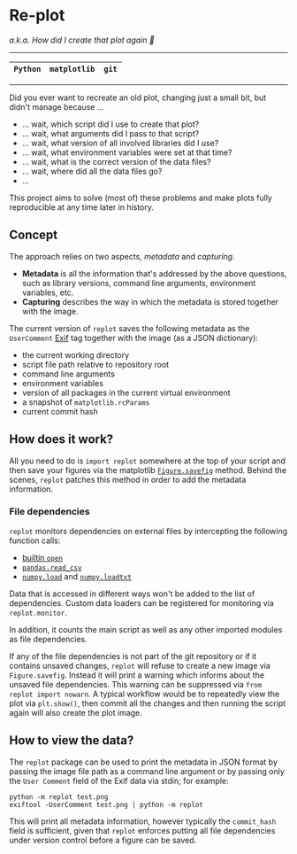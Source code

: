 # Re-plot

*a.k.a. How did I create that plot again 🤔*

-----

| `Python` | `matplotlib` | `git` |
|----------|--------------|-------|

-----

Did you ever want to recreate an old plot, changing just a small bit, but didn't manage because ...

* ... wait, which script did I use to create that plot?
* ... wait, what arguments did I pass to that script?
* ... wait, what version of all involved libraries did I use?
* ... wait, what environment variables were set at that time?
* ... wait, what is the correct version of the data files?
* ... wait, where did all the data files go?
* ...

This project aims to solve (most of) these problems and make plots fully reproducible at any time later in history.

## Concept

The approach relies on two aspects, *metadata* and *capturing*.

* **Metadata** is all the information that's addressed by the above questions, such as library versions, command line arguments, environment variables, etc.
* **Capturing** describes the way in which the metadata is stored together with the image.

The current version of `replot` saves the following metadata as the `UserComment` [Exif](https://en.wikipedia.org/wiki/Exif) tag together with the image (as a JSON dictionary):

* the current working directory
* script file path relative to repository root
* command line arguments
* environment variables
* version of all packages in the current virtual environment
* a snapshot of `matplotlib.rcParams`
* current commit hash

## How does it work?

All you need to do is `import replot` somewhere at the top of your script and then save your figures via the matplotlib [`Figure.savefig`](https://matplotlib.org/stable/api/figure_api.html#matplotlib.figure.Figure.savefig) method. Behind the scenes, `replot` patches this method in order to add the metadata information.

### File dependencies

`replot` monitors dependencies on external files by intercepting the following function calls:

* [builtin `open`](https://docs.python.org/3/library/functions.html#open)
* [`pandas.read_csv`](https://pandas.pydata.org/docs/reference/api/pandas.read_csv.html)
* [`numpy.load`](https://numpy.org/doc/stable/reference/generated/numpy.load.html) and [`numpy.loadtxt`](https://numpy.org/doc/stable/reference/generated/numpy.loadtxt.html)

Data that is accessed in different ways won't be added to the list of dependencies. Custom data loaders can be registered for monitoring via `replot.monitor`.

In addition, it counts the main script as well as any other imported modules as file dependencies.

If any of the file dependencies is not part of the git repository or if it contains unsaved changes, `replot` will refuse to create a new image via `Figure.savefig`. Instead it will print a warning which informs about the unsaved file dependencies. This warning can be suppressed via `from replot import nowarn`. A typical workflow would be to repeatedly view the plot via `plt.show()`, then commit all the changes and then running the script again will also create the plot image.

## How to view the data?

The `replot` package can be used to print the metadata in JSON format by passing the image file path as a command line argument or
by passing only the `User Comment` field of the Exif data via stdin; for example:

```
python -m replot test.png
exiftool -UserComment test.png | python -m replot
```

This will print all metadata information, however typically the `commit_hash` field is sufficient,
given that `replot` enforces putting all file dependencies under version control before a figure can be saved.
